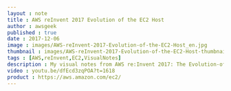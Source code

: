 ```yaml
---
layout : note
title : AWS reInvent 2017 Evolution of the EC2 Host
author : awsgeek
published : true
date : 2017-12-06
image : images/AWS-reInvent-2017-Evolution-of-the-EC2-Host_en.jpg
thumbnail : images/AWS-reInvent-2017-Evolution-of-the-EC2-Host-thumbnail_en.jpg
tags : [AWS,reInvent,EC2,VisualNotes]
description : My visual notes from AWS re:Invent 2017: The Evolution-of-the-EC2-Host
video : youtu.be/dfEcd3zqPOA?t=1618
product : https://aws.amazon.com/ec2/
---
```

